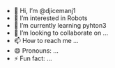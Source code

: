 - 👋 Hi, I’m @djicemanj1
- 👀 I’m interested in Robots
- 🌱 I’m currently learning pyhton3
- 💞️ I’m looking to collaborate on ...
- 📫 How to reach me ...
- 😄 Pronouns: ...
- ⚡ Fun fact: ...

<!---
djicemanj1/djicemanj1 is a ✨ special ✨ repository because its `README.md` (this file) appears on your GitHub profile.
You can click the Preview link to take a look at your changes.
--->
